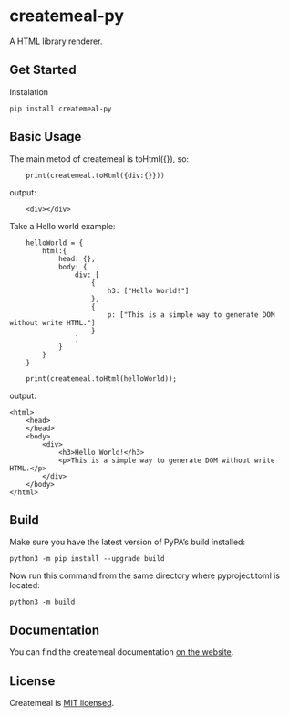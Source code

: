 # createmeal-py
A HTML library renderer.


## Get Started

Instalation

    pip install createmeal-py



## Basic Usage

The main metod of createmeal is toHtml({}), so:

        print(createmeal.toHtml({div:{}}))
        
output:
        
        <div></div>



Take a Hello world example:

        helloWorld = {
            html:{
                head: {},
                body: {
                    div: [
                        {
                            h3: ["Hello World!"]
                        },
                        {
                            p: ["This is a simple way to generate DOM without write HTML."]
                        }
                    ]
                }
            }
        }
            
        print(createmeal.toHtml(helloWorld));

output:

    <html>
        <head>
        </head>
        <body>
            <div>
                <h3>Hello World!</h3>
                <p>This is a simple way to generate DOM without write HTML.</p>
            </div>
        </body>
    </html>


## Build
Make sure you have the latest version of PyPA’s build installed:

    python3 -m pip install --upgrade build

Now run this command from the same directory where pyproject.toml is located:

    python3 -m build


## Documentation
You can find the createmeal documentation [on the website](https://createmeal.org/).

## License

Createmeal is [MIT licensed](./LICENSE).